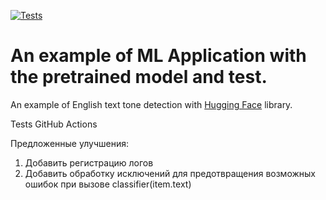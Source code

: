 [![Tests](https://github.com/tokarevsas31/ml_fastapi_tests/actions/workflows/python-app.yml/badge.svg)](https://github.com/tokarevsas31/ml_fastapi_tests/actions/workflows/python-app.yml)

# An example of ML Application with the pretrained model and test.

An example of English text tone detection with [Hugging Face](https://huggingface.co/) library.


Tests GitHub Actions

Предложенные улучшения:

1. Добавить регистрацию логов
2. Добавить обработку исключений для предотвращения возможных ошибок при вызове classifier(item.text)
